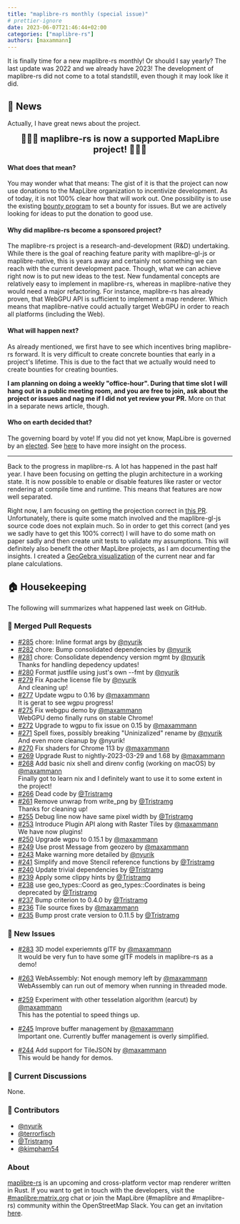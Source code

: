 ```yaml
---
title: "maplibre-rs monthly (special issue)"
# prettier-ignore
date: 2023-06-07T21:46:44+02:00
categories: ["maplibre-rs"]
authors: [maxammann]
---
```


It is finally time for a new maplibre-rs monthly! Or should I say yearly? The last update was 2022 and we already have 2023!
The development of maplibre-rs did not come to a total standstill, even though it may look like it did.

## 📰 News

Actually, I have great news about the project.

<div style="font-size: 20px; font-weight: bold; text-align: center">🎉🎉🎉 maplibre-rs is now a supported MapLibre project! 🎉🎉🎉</div>

#### What does that mean?

You may wonder what that means: The gist of it is that the project can now use donations to the MapLibre organization to incentivize development. As of today, it is not 100% clear how that will work out. One possibility is to use the existing [bounty program](https://maplibre.org/roadmap/step-by-step-bounties-guide/) to set a bounty for issues. But we are actively looking for ideas to put the donation to good use.

#### Why did maplibre-rs become a sponsored project?

The maplibre-rs project is a research-and-development (R&D) undertaking. While there is the goal of reaching feature parity with maplibre-gl-js or maplibre-native, this is years away and certainly not something we can reach with the current development pace. Though, what we can achieve right now is to put new ideas to the test. New fundamental concepts are relatively easy to implement in maplibre-rs, whereas in maplibre-native they would need a major refactoring. For instance, maplibre-rs has already proven, that WebGPU API is sufficient to implement a map renderer. Which means that maplibre-native could actually target WebGPU in order to reach all platforms (including the Web).

#### What will happen next?

As already mentioned, we first have to see which incentives bring maplibre-rs forward. It is very difficult to create concrete bounties that early in a project's lifetime. This is due to the fact that we actually would need to create bounties for creating bounties.

**I am planning on doing a weekly "office-hour". During that time slot I will hang out in a public meeting room, and you are free to join, ask about the project or issues and nag me if I did not yet review your PR.** More on that in a separate news article, though.

#### Who on earth decided that?

The governing board by vote! If you did not yet know, MapLibre is governed by an [elected](http://localhost:1313/about/).
See [here](https://github.com/maplibre/maplibre/pull/282) to have more insight on the process.

---

Back to the progress in maplibre-rs.
A lot has happened in the past half year. I have been focusing on getting the plugin architecture in a working state. It is now possible to enable or disable features like raster or vector rendering at compile time and runtime. This means that features are now well separated.

Right now, I am focusing on getting the projection correct in [this PR](https://github.com/maplibre/maplibre-rs/pull/233/). Unfortunately, there is quite some match involved and the maplibre-gl-js source code does not explain much.
So in order to get this correct (and yes we sadly have to get this 100% correct) I will have to do some math on paper sadly and then create unit tests to validate my assumptions.
This will definitely also benefit the other MapLibre projects, as I am documenting the insights. I created a [GeoGebra visualization](https://www.geogebra.org/m/cvhtwhng) of the current near and far plane calculations.

## 🏠 Housekeeping

The following will summarizes what happened last week on GitHub.

### 🎁 Merged Pull Requests

- [#285](https://github.com/maplibre/maplibre-rs/pull/285) chore: Inline format args by [@nyurik](https://github.com/nyurik)<br>
- [#282](https://github.com/maplibre/maplibre-rs/pull/282) chore: Bump consolidated dependencies by [@nyurik](https://github.com/nyurik)<br>
- [#281](https://github.com/maplibre/maplibre-rs/pull/281) chore: Consolidate dependency version mgmt by [@nyurik](https://github.com/nyurik)<br>
  Thanks for handling depedency updates!
- [#280](https://github.com/maplibre/maplibre-rs/pull/280) Format justfile using just's own --fmt by [@nyurik](https://github.com/nyurik)<br>
- [#279](https://github.com/maplibre/maplibre-rs/pull/279) Fix Apache license file by [@nyurik](https://github.com/nyurik)<br>
  And cleaning up!
- [#277](https://github.com/maplibre/maplibre-rs/pull/277) Update wgpu to 0.16 by [@maxammann](https://github.com/maxammann)<br>
  It is gerat to see wgpu progress!
- [#275](https://github.com/maplibre/maplibre-rs/pull/275) Fix webgpu demo by [@maxammann](https://github.com/maxammann)<br>
  WebGPU demo finally runs on stable Chrome!
- [#272](https://github.com/maplibre/maplibre-rs/pull/272) Upgrade to wgpu to fix issue on 0.15 by [@maxammann](https://github.com/maxammann)<br>
- [#271](https://github.com/maplibre/maplibre-rs/pull/271) Spell fixes, possibly breaking "Uninizalized" rename by [@nyurik](https://github.com/nyurik)<br>
  And even more cleanup by @nyurik!
- [#270](https://github.com/maplibre/maplibre-rs/pull/270) Fix shaders for Chrome 113 by [@maxammann](https://github.com/maxammann)<br>
- [#269](https://github.com/maplibre/maplibre-rs/pull/269) Upgrade Rust to nightly-2023-03-29 and 1.68 by [@maxammann](https://github.com/maxammann)<br>
- [#268](https://github.com/maplibre/maplibre-rs/pull/268) Add basic nix shell and direnv config (working on macOS) by [@maxammann](https://github.com/maxammann)<br>
  Finally got to learn nix and I definitely want to use it to some extent in the project!
- [#266](https://github.com/maplibre/maplibre-rs/pull/266) Dead code by [@Tristramg](https://github.com/Tristramg)<br>
- [#261](https://github.com/maplibre/maplibre-rs/pull/261) Remove unwrap from write_png by [@Tristramg](https://github.com/Tristramg)<br>
  Thanks for cleaning up!
- [#255](https://github.com/maplibre/maplibre-rs/pull/255) Debug line now have same pixel width by [@Tristramg](https://github.com/Tristramg)<br>
- [#253](https://github.com/maplibre/maplibre-rs/pull/253) Introduce Plugin API along with Raster Tiles by [@maxammann](https://github.com/maxammann)<br>
  We have now plugins!
- [#250](https://github.com/maplibre/maplibre-rs/pull/250) Upgrade wgpu to 0.15.1 by [@maxammann](https://github.com/maxammann)<br>
- [#249](https://github.com/maplibre/maplibre-rs/pull/249) Use prost Message from geozero by [@maxammann](https://github.com/maxammann)<br>
- [#243](https://github.com/maplibre/maplibre-rs/pull/243) Make warning more detailed by [@nyurik](https://github.com/nyurik)<br>
- [#241](https://github.com/maplibre/maplibre-rs/pull/241) Simplify and move Stencil reference functions by [@Tristramg](https://github.com/Tristramg)<br>
- [#240](https://github.com/maplibre/maplibre-rs/pull/240) Update trivial dependencies by [@Tristramg](https://github.com/Tristramg)<br>
- [#239](https://github.com/maplibre/maplibre-rs/pull/239) Apply some clippy hints by [@Tristramg](https://github.com/Tristramg)<br>
- [#238](https://github.com/maplibre/maplibre-rs/pull/238) use geo_types::Coord as geo_types::Coordinates is being deprecated by [@Tristramg](https://github.com/Tristramg)<br>
- [#237](https://github.com/maplibre/maplibre-rs/pull/237) Bump criterion to 0.4.0 by [@Tristramg](https://github.com/Tristramg)<br>
- [#236](https://github.com/maplibre/maplibre-rs/pull/236) Tile source fixes by [@maxammann](https://github.com/maxammann)<br>
- [#235](https://github.com/maplibre/maplibre-rs/pull/235) Bump prost crate version to 0.11.5 by [@Tristramg](https://github.com/Tristramg)<br>

### 🎁 New Issues

- [#283](https://github.com/maplibre/maplibre-rs/issues/283) 3D model experiemnts glTF by [@maxammann](https://github.com/maxammann)<br>
  It would be very fun to have some glTF models in maplibre-rs as a demo!

- [#263](https://github.com/maplibre/maplibre-rs/issues/263) WebAssembly: Not enough memory left by [@maxammann](https://github.com/maxammann)<br>
  WebAssembly can run out of memory when running in threaded mode.

- [#259](https://github.com/maplibre/maplibre-rs/issues/259) Experiment with other tesselation algorithm (earcut) by [@maxammann](https://github.com/maxammann)<br>
  This has the potential to speed things up.

- [#245](https://github.com/maplibre/maplibre-rs/issues/245) Improve buffer management by [@maxammann](https://github.com/maxammann)<br>
  Important one. Currently buffer management is overly simplified.

- [#244](https://github.com/maplibre/maplibre-rs/issues/244) Add support for TileJSON by [@maxammann](https://github.com/maxammann)<br>
  This would be handy for demos.

### 🧵 Current Discussions

None.

### 👋 Contributors

- [@nyurik](https://github.com/nyurik)
- [@terrorfisch](https://github.com/terrorfisch)
- [@Tristramg](https://github.com/Tristramg)
- [@kimpham54](https://github.com/kimpham54)

### About

[maplibre-rs](https://github.com/maplibre/maplibre-rs) is an upcoming and cross-platform vector map renderer written in Rust.
If you want to get in touch with the developers, visit the [#maplibre:matrix.org](https://matrix.to/#/#mapr:matrix.org) chat or join the MapLibre (#maplibre and #maplibre-rs) community within the OpenStreetMap Slack. You can get an invitation [here](https://slack.openstreetmap.us).

